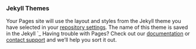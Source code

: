 

### Jekyll Themes

Your Pages site will use the layout and styles from the Jekyll theme you have selected in your [repository settings](https://github.com/zhoulian-sudo/zhoulian-sudo.github.io/settings). The name of this theme is saved in the Jekyll `_
Having trouble with Pages? Check out our [documentation](https://docs.github.com/categories/github-pages-basics/) or [contact support](https://github.com/contact) and we’ll help you sort it out.
